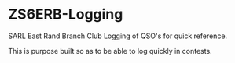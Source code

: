 ZS6ERB-Logging
==============

SARL East Rand Branch Club Logging of QSO's for quick reference.

This is purpose built so as to be able to log quickly in contests.
